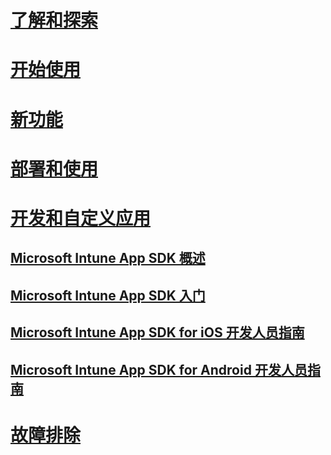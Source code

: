 # [了解和探索](/intune/understand-explore/introduction-to-microsoft-intune)
# [开始使用](/intune/get-started/what-to-know-before-you-start-microsoft-intune)
# [新功能](/intune/whats-new/whats-new-in-microsoft-intune)
# [部署和使用](/intune/deploy-use/overview-of-device-and-app-lifecycles-in-microsoft-intune)
# [开发和自定义应用](intune-app-sdk.md)
## [Microsoft Intune App SDK 概述](intune-app-sdk.md)
## [Microsoft Intune App SDK 入门](intune-app-sdk-get-started.md)
## [Microsoft Intune App SDK for iOS 开发人员指南](intune-app-sdk-ios.md)
## [Microsoft Intune App SDK for Android 开发人员指南](intune-app-sdk-android.md)
# [故障排除](/intune/troubleshoot/how-to-get-support-for-microsoft-intune)


<!--HONumber=Oct16_HO2-->


